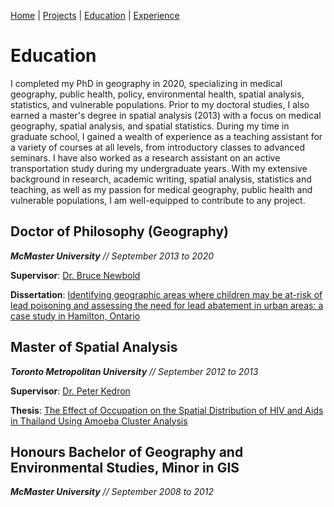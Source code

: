[Home](README.md) | [Projects](Projects.md) | [Education](Education.md) | [Experience](Experience.md)

# Education

I completed my PhD in geography in 2020, specializing in medical geography, public health, policy, environmental health, spatial analysis, statistics, and vulnerable populations. Prior to my doctoral studies, I also earned a master's degree in spatial analysis (2013) with a focus on medical geography, spatial analysis, and spatial statistics. During my time in graduate school, I gained a wealth of experience as a teaching assistant for a variety of courses at all levels, from introductory classes to advanced seminars. I have also worked as a research assistant on an active transportation study during my undergraduate years. With my extensive background in research, academic writing, spatial analysis, statistics and teaching, as well as my passion for medical geography, public health and vulnerable populations, I am well-equipped to contribute to any project.

## **Doctor of Philosophy (Geography)**

***McMaster University** // September 2013 to 2020*

**Supervisor**: [Dr. Bruce Newbold](https://www.science.mcmaster.ca/ees/component/comprofiler/userprofile/newbold.html?Itemid=351)

**Dissertation**: [Identifying geographic areas where children may be at-risk of lead
poisoning and assessing the need for lead abatement in urban areas: a case study in
Hamilton, Ontario](https://macsphere.mcmaster.ca/bitstream/11375/26011/2/mackay_kevin_p_finalsubmission202009_phd.pdf)

## **Master of Spatial Analysis**
***Toronto Metropolitan University** // September 2012 to 2013*

**Supervisor**: [Dr. Peter Kedron](https://search.asu.edu/profile/3316903)

**Thesis**: [The Effect of Occupation on the Spatial Distribution of HIV and Aids in Thailand Using Amoeba Cluster Analysis](https://www.torontomu.ca/spatial-analysis/requirements/major-research-paper-abstracts/mackay_kevin/)


## **Honours Bachelor of Geography and Environmental Studies, Minor in GIS**

***McMaster University** // September 2008 to 2012*
